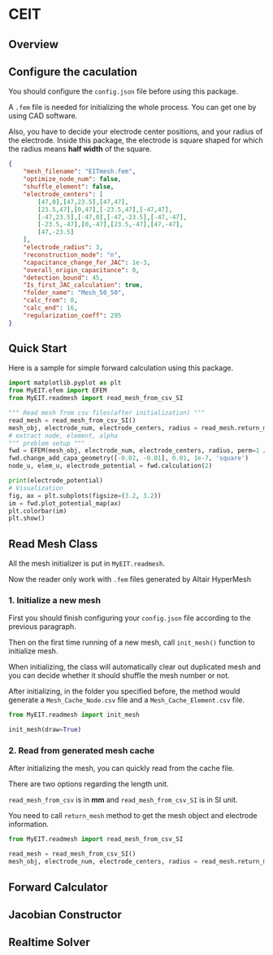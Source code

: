 # CEIT

## Overview

## Configure the caculation

You should configure the `config.json` file before using this package.

A `.fem` file is needed for initializing the whole process. You can get one by using CAD software.

Also, you have to decide your electrode center positions, and your radius of the electrode.
Inside this package, the electrode is square shaped for which the radius means **half width** of the square.

```json
{
    "mesh_filename": "EITmesh.fem",
    "optimize_node_num": false,
    "shuffle_element": false,
    "electrode_centers": [
        [47,0],[47,23.5],[47,47],
        [23.5,47],[0,47],[-23.5,47],[-47,47],
        [-47,23.5],[-47,0],[-47,-23.5],[-47,-47],
        [-23.5,-47],[0,-47],[23.5,-47],[47,-47],
        [47,-23.5]
    ],
    "electrode_radius": 3,
    "reconstruction_mode": "n",
    "capacitance_change_for_JAC": 1e-3,
    "overall_origin_capacitance": 0,
    "detection_bound": 45,
    "Is_first_JAC_calculation": true,
    "folder_name": "Mesh_50_50", 
    "calc_from": 0,
    "calc_end": 16,
    "regularization_coeff": 295
}
```

## Quick Start

Here is a sample for simple forward calculation using this package.

```python
import matplotlib.pyplot as plt
from MyEIT.efem import EFEM
from MyEIT.readmesh import read_mesh_from_csv_SI

""" Read mesh from csv files(after initialization) """
read_mesh = read_mesh_from_csv_SI()
mesh_obj, electrode_num, electrode_centers, radius = read_mesh.return_mesh()
# extract node, element, alpha
""" problem setup """
fwd = EFEM(mesh_obj, electrode_num, electrode_centers, radius, perm=1 / 200000)
fwd.change_add_capa_geometry([-0.02, -0.01], 0.01, 1e-7, 'square')
node_u, elem_u, electrode_potential = fwd.calculation(2)

print(electrode_potential)
# Visualization
fig, ax = plt.subplots(figsize=(3.2, 3.2))
im = fwd.plot_potential_map(ax)
plt.colorbar(im)
plt.show()
```

## Read Mesh Class

All the mesh initializer is put in `MyEIT.readmesh`.

Now the reader only work with `.fem` files generated by Altair HyperMesh

### 1. Initialize a new mesh
First you should finish configuring your `config.json` file according to the previous paragraph.

Then on the first time running of a new mesh, call `init_mesh()` function to initialize mesh.

When initializing, the class will automatically clear out duplicated mesh and you can decide whether it 
should shuffle the mesh number or not.

After initializing, in the folder you specified before, the method would generate a `Mesh_Cache_Node.csv` 
file and a `Mesh_Cache_Element.csv` file.

```python
from MyEIT.readmesh import init_mesh

init_mesh(draw=True)
```

### 2. Read from generated mesh cache

After initializing the mesh, you can quickly read from the cache file.

There are two options regarding the length unit.

`read_mesh_from_csv` is in **mm** and `read_mesh_from_csv_SI` is in SI unit.

You need to call `return_mesh` method to get the mesh object and electrode information.

```python
from MyEIT.readmesh import read_mesh_from_csv_SI

read_mesh = read_mesh_from_csv_SI()
mesh_obj, electrode_num, electrode_centers, radius = read_mesh.return_mesh()
```

## Forward Calculator

## Jacobian Constructor

## Realtime Solver

